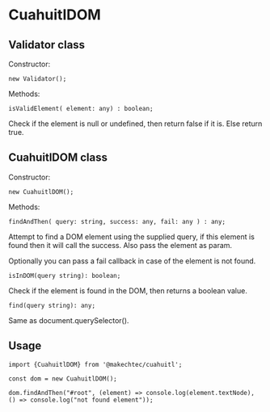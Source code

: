 # CuahuitlDOM #

## Validator class ## 

Constructor:

    new Validator();

Methods:

    isValidElement( element: any) : boolean;

Check if the element is null or undefined, then return false if it is. Else return true.

## CuahuitlDOM class ##

Constructor:

    new CuahuitlDOM();

Methods:

    findAndThen( query: string, success: any, fail: any ) : any;

Attempt to find a DOM element using the supplied query, if this element is found then it will call the success. Also pass the element as param.

Optionally you can pass a fail callback in case of the element is not found.

    isInDOM(query string): boolean;

Check if the element is found in the DOM, then returns a boolean value.

    find(query string): any;

Same as document.querySelector().

## Usage ##

    import {CuahuitlDOM} from '@makechtec/cuahuitl';

    const dom = new CuahuitlDOM();
    
    dom.findAndThen("#root", (element) => console.log(element.textNode), () => console.log("not found element"));